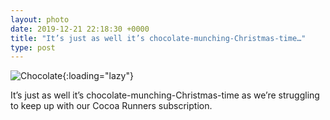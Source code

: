 ```yaml
---
layout: photo
date: 2019-12-21 22:18:30 +0000
title: "It’s just as well it’s chocolate-munching-Christmas-time…"
type: post
---
```


![Chocolate](https://fundiworks.files.wordpress.com/2019/12/948aebc0bbae4cc682ca9fb30bce925b.jpg?w=640&;h=640){:loading="lazy"}

It’s just as well it’s chocolate-munching-Christmas-time as we’re struggling to keep up with our Cocoa Runners subscription.

